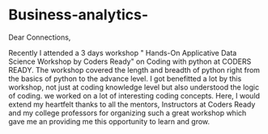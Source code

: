 # Business-analytics-
Dear Connections,

Recently I attended a 3 days workshop " Hands-On Applicative Data Science Workshop by Coders Ready" on Coding with python at CODERS READY.
The workshop covered the length and breadth of python right from the basics of python to the advance level.
I got benefitted a lot by this workshop, not just at coding knowledge level but also understood the logic of coding. we worked on a lot of interesting coding concepts.
Here, I would extend my heartfelt thanks to all the mentors, Instructors at Coders Ready and my college professors for organizing such a great workshop which gave me an providing me this opportunity to learn and grow.
